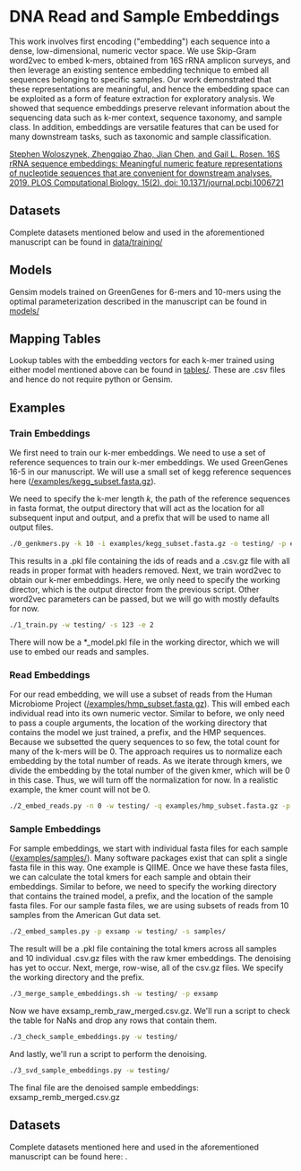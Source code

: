 # DNA Read and Sample Embeddings

This work involves first encoding ("embedding") each sequence into a dense, 
low-dimensional, numeric vector space. We use Skip-Gram word2vec to embed 
k-mers, obtained from 16S rRNA amplicon surveys, and then leverage an 
existing sentence embedding technique to embed all sequences belonging to 
specific samples. Our work demonstrated that these representations are 
meaningful, and hence the embedding space can be exploited as a form of 
feature extraction for exploratory analysis. We showed that sequence 
embeddings preserve relevant information about the sequencing data such as 
k-mer context, sequence taxonomy, and sample class. In addition, embeddings 
are versatile features that can be used for many downstream tasks, such as 
taxonomic and sample classification. 

[Stephen Woloszynek, Zhengqiao Zhao, Jian Chen, and Gail L. Rosen. 16S rRNA 
sequence embeddings: Meaningful numeric feature representations of 
nucleotide sequences that are convenient for downstream analyses. 2019. PLOS
Computational Biology. 15(2). doi: 10.1371/journal.pcbi.1006721](https://doi.org/10.1371/journal.pcbi.1006721)

## Datasets

Complete datasets mentioned below and used in the aforementioned 
manuscript can be found in [data/training/](https://github.com/sw1/16s_embeddings/tree/master/data/training)

## Models

Gensim models trained on GreenGenes for 6-mers and 10-mers using the optimal
parameterization described in the manuscript can be found in [models/](https://github.com/sw1/16s_embeddings/tree/master/models)

## Mapping Tables

Lookup tables with the embedding vectors for each k-mer trained using either
model mentioned above can be found in [tables/](https://github.com/sw1/16s_embeddings/tree/master/tables). These are .csv files and hence do not require python or Gensim.

## Examples

### Train Embeddings

We first need to train our k-mer embeddings. We need to use a set of
reference sequences to train our k-mer embeddings. We used GreenGenes 16-5
in our manuscript. We will use a small set of kegg reference sequences 
here ([/examples/kegg\_subset.fasta.gz](https://github.com/sw1/16s_embeddings/tree/master/examples)).

We need to specify the k-mer length *k*, the path of the reference 
sequences in fasta format, the output directory that will act as the location
for all subsequent input and output, and a prefix that will be used to name
all output files.

```bash
./0_genkmers.py -k 10 -i examples/kegg_subset.fasta.gz -o testing/ -p ex
```

This results in a .pkl file containing the ids of reads and a .csv.gz file
with all reads in proper format with headers removed. Next, we train
word2vec to obtain our k-mer embeddings. Here, we only need to specify the
working director, which is the output director from the previous script.
Other word2vec parameters can be passed, but we will go with mostly defaults
for now.

```bash
./1_train.py -w testing/ -s 123 -e 2
```

There will now be a \*\_model.pkl file in the working director, which we
will use to embed our reads and samples.

### Read Embeddings

For our read embedding, we will use a subset of reads from the Human
Microbiome Project ([/examples/hmp\_subset.fasta.gz](https://github.com/sw1/16s_embeddings/tree/master/examples)). This will embed each 
individual read into its own numeric vector. Similar to before, 
we only need to pass a couple arguments, the location of the working 
directory that contains the model we just trained, a prefix, and the HMP 
sequences. Because we subsetted the query sequences to so few, the total 
count for many of the k-mers will be 0. The approach requires us to 
normalize each embedding by the total number of reads. As we iterate 
through kmers, we divide the embedding by the total number of the given 
kmer, which will be 0 in this case. Thus, we will turn off the 
normalization for now. In a realistic example, the kmer count will not be 
0.

```bash
./2_embed_reads.py -n 0 -w testing/ -q examples/hmp_subset.fasta.gz -p exread
```

### Sample Embeddings

For sample embeddings, we start with individual fasta files for each
sample ([/examples/samples/](https://github.com/sw1/16s_embeddings/tree/master/examples/samples)). Many software packages exist that can split a 
single fasta file in this way. One example is QIIME. Once we have these 
fasta files, we can calculate the total kmers for each sample and obtain 
their embeddings. Similar to before, we need to specify the working 
directory that contains the trained model, a prefix, and the location of 
the sample fasta files. For our sample fasta files, we are using subsets 
of reads from 10 samples from the American Gut data set.

```bash
./2_embed_samples.py -p exsamp -w testing/ -s samples/
```

The result will be a .pkl file containing the total kmers across all
samples and 10 individual .csv.gz files with the raw kmer embeddings.
The denoising has yet to occur. Next, merge, row-wise, all of the csv.gz
files. We specify the working directory and the prefix.

```bash
./3_merge_sample_embeddings.sh -w testing/ -p exsamp
```

Now we have exsamp\_remb\_raw\_merged.csv.gz. We'll run a script to
check the table for NaNs and drop any rows that contain them.

```bash
./3_check_sample_embeddings.py -w testing/
```

And lastly, we'll run a script to perform the denoising.

```bash
./3_svd_sample_embeddings.py -w testing/
```

The final file are the denoised sample embeddings: 
exsamp\_remb\_merged.csv.gz

## Datasets

Complete datasets mentioned here and used in the aforementioned 
manuscript can be found here: .
